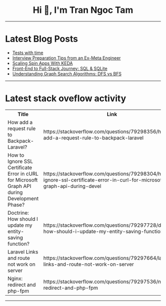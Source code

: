 <h1 align="center">Hi 👋, I'm Tran Ngoc Tam</h1>

---

# Latest Blog Posts 
<!-- BLOG-POST-LIST:START -->
- [Tests with time](https://dev.to/kiolk/tests-with-time-41np)
- [Interview Preparation Tips from an Ex-Meta Engineer](https://dev.to/chetan_hs_c12b4d5cd3fdded/how-to-prepare-for-software-engineering-interviews-28nn)
- [Scaling Spin Apps With KEDA](https://dev.to/fermyon/scaling-spin-apps-with-keda-j8)
- [Front-End to Full-Stack Journey: SQL &amp; SQLite](https://dev.to/ianbonaparte/front-end-to-full-stack-journey-sql-sqlite-f2l)
- [Understanding Graph Search Algorithms: DFS vs BFS](https://dev.to/cryptosandy/understanding-graph-search-algorithms-dfs-vs-bfs-2mp1)
<!-- BLOG-POST-LIST:END -->

---

# Latest stack oveflow activity
<table>
  <tr><th>Title</th><th>Link</th></tr>
  <!-- STACKOVERFLOW:START --><tr><td>How add a request rule to Backpack-Laravel?</td><td>https://stackoverflow.com/questions/79298356/how-add-a-request-rule-to-backpack-laravel</td></tr><tr><td>How to Ignore SSL Certificate Error in cURL for Microsoft Graph API during Development Phase?</td><td>https://stackoverflow.com/questions/79298304/how-to-ignore-ssl-certificate-error-in-curl-for-microsoft-graph-api-during-devel</td></tr><tr><td>Doctrine: How should I update my entity-saving function?</td><td>https://stackoverflow.com/questions/79297728/doctrine-how-should-i-update-my-entity-saving-function</td></tr><tr><td>Laravel Links and route not work on server</td><td>https://stackoverflow.com/questions/79297664/laravel-links-and-route-not-work-on-server</td></tr><tr><td>Nginx: redirect and php-fpm</td><td>https://stackoverflow.com/questions/79297536/nginx-redirect-and-php-fpm</td></tr><!-- STACKOVERFLOW:END -->
</table>

---


